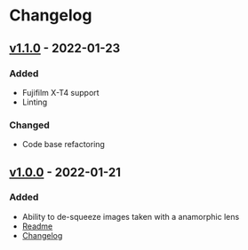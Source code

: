 # Changelog

## [v1.1.0] - 2022-01-23

### Added

- Fujifilm X-T4 support
- Linting

### Changed

- Code base refactoring

## [v1.0.0] - 2022-01-21

### Added

- Ability to de-squeeze images taken with a anamorphic lens
- [Readme](https://github.com/GevatterGaul/squeezefix/blob/master/README.md)
- [Changelog](https://github.com/GevatterGaul/squeezefix/blob/master/CHANGELOG.md)

[v1.1.0]: https://github.com/GevatterGaul/squeezefix/releases/tag/v1.1.0
[v1.0.0]: https://github.com/GevatterGaul/squeezefix/releases/tag/v1.0.0